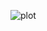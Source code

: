 
![plot](.https://github.com/AntonioCastilho/PIC18F4550/blob/main/PWM.X/pwm1_oscilloscope%20image.png)
